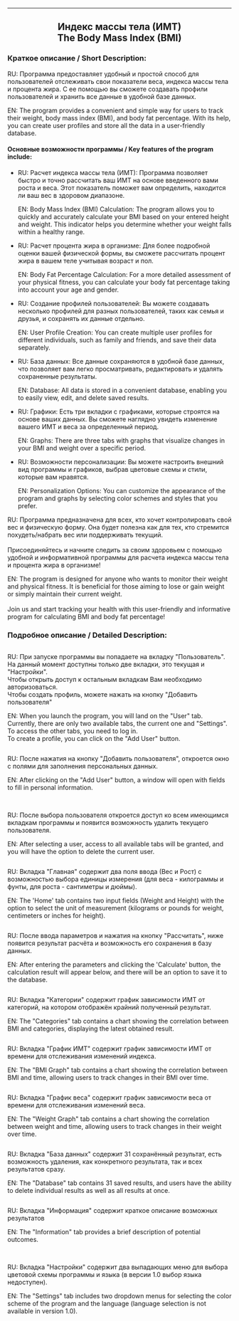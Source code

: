 <div id="header">
    <img src="https://github.com/AntsiferovPeter/AntsiferovPeter/blob/main/Images/Header.png" alt=""/>
</div>

___
<div id="description">
    <h2 align="center">Индекс массы тела (ИМТ)<br>The Body Mass Index (BMI)</h2>
    <h3>Краткое описание / Short Description:</h3>
    <p>RU: Программа предоставляет удобный и простой способ для пользователей отслеживать свои показатели веса, индекса массы тела и процента жира. С ее помощью вы сможете создавать профили 
пользователей и хранить все данные в удобной базе данных.</p>
    <p>EN: The program provides a convenient and simple way for users to track their weight, body mass index (BMI), and body fat percentage.
       With its help, you can create user profiles and store all the data in a user-friendly database.</p>
    <h4>Основные возможности программы / Key features of the program include:</h4>
    <ul>
        <li>
            <p>
                RU: Расчет индекса массы тела (ИМТ): Программа позволяет быстро и точно рассчитать ваш ИМТ на основе введенного вами роста и веса. Этот показатель поможет вам определить, находится ли ваш вес в здоровом диапазоне.
            </p>
            <p>
                EN: Body Mass Index (BMI) Calculation: The program allows you to quickly and accurately calculate your BMI based on your entered height and weight. This indicator helps you determine whether your weight falls within a healthy range.
            </p>
        </li>
        <li>
            <p>
                RU: Расчет процента жира в организме: Для более подробной оценки вашей физической формы, вы сможете рассчитать процент жира в вашем теле учитывая возраст и пол.
            </p>
            <p>
                EN: Body Fat Percentage Calculation: For a more detailed assessment of your physical fitness, you can calculate your body fat percentage taking into account your age and gender.
            </p>
        </li>
        <li>
            <p>
                RU: Создание профилей пользователей: Вы можете создавать несколько профилей для разных пользователей, таких как семья и друзья, и сохранять их данные отдельно.
            </p>
            <p>
                EN: User Profile Creation: You can create multiple user profiles for different individuals, such as family and friends, and save their data separately.
            </p>
        </li>
        <li>
            <p>
                RU: База данных: Все данные сохраняются в удобной базе данных, что позволяет вам легко просматривать, редактировать и удалять сохраненные результаты.
            </p>
            <p>
                EN: Database: All data is stored in a convenient database, enabling you to easily view, edit, and delete saved results.
            </p>
        </li>
        <li>
            <p>
                RU: Графики: Есть три вкладки с графиками, которые строятся на основе ваших данных. Вы сможете наглядно увидеть изменение вашего ИМТ и веса за определенный период.
            </p>
            <p>
                EN: Graphs: There are three tabs with graphs that visualize changes in your BMI and weight over a specific period.
            </p>
        </li>
        <li>
            <p>
                RU: Возможности персонализации: Вы можете настроить внешний вид программы и графиков, выбрав цветовые схемы и стили, которые вам нравятся.
            </p>
            <p>
                EN: Personalization Options: You can customize the appearance of the program and graphs by selecting color schemes and styles that you prefer.
            </p>
        </li>
    </ul>
    <p>RU: Программа предназначена для всех, кто хочет контролировать свой вес и физическую форму. Она будет полезна как для тех, кто стремится похудеть/набрать вес или поддерживать текущий.<br><br>
           Присоединяйтесь и начните следить за своим здоровьем с помощью удобной и информативной программы для расчета индекса массы тела и процента жира в организме!</p>
    <p>EN: The program is designed for anyone who wants to monitor their weight and physical fitness. It is beneficial for those aiming to lose or gain weight or simply maintain their current weight.<br><br>
           Join us and start tracking your health with this user-friendly and informative program for calculating BMI and body fat percentage!</p>
    <h3>Подробное описание / Detailed Description:</h3>
    <img src="https://github.com/AntsiferovPeter/BMI/blob/main/Images/Start.png" align="center" alt=""/>
    <p>RU: При запуске программы вы попадаете на вкладку "Пользователь". <br>
           На данный момент доступны только две вкладки, это текущая и "Настройки". <br>
           Чтобы открыть доступ к остальным вкладкам Вам необходимо авторизоваться. <br>
           Чтобы создать профиль, можете нажать на кнопку "Добавить пользователя"
    </p>
    <p>EN: When you launch the program, you will land on the "User" tab. <br>
           Currently, there are only two available tabs, the current one and "Settings". <br>
           To access the other tabs, you need to log in. <br>
           To create a profile, you can click on the "Add User" button.
    </p>
    <img src="https://github.com/AntsiferovPeter/BMI/blob/main/Images/Add_User.png" align="center" alt=""/>
    <p>RU: После нажатия на кнопку "Добавить пользователя", откроется окно с полями для заполнения персональных данных.</p>
    <p>EN: After clicking on the "Add User" button, a window will open with fields to fill in personal information.</p>
    <img src="https://github.com/AntsiferovPeter/BMI/blob/main/Images/Select_User.png" align="center" alt=""/>
    <img src="https://github.com/AntsiferovPeter/BMI/blob/main/Images/Delete_User.png" align="center" alt=""/>
    <p>RU: После выбора пользователя откроется доступ ко всем имеющимся вкладкам программы и появится возможность удалить текущего пользователя.</p>
    <p>EN: After selecting a user, access to all available tabs will be granted, and you will have the option to delete the current user.</p>
    <img src="https://github.com/AntsiferovPeter/BMI/blob/main/Images/Main.png" align="center" alt=""/>
    <p>RU: Вкладка "Главная" содержит два поля ввода (Вес и Рост) с возможностью выбора единицы измерения (для веса - килограммы и фунты, для роста - сантиметры и дюймы).</p>
    <p>EN: The 'Home' tab contains two input fields (Weight and Height) with the option to select the unit of measurement (kilograms or pounds for weight, centimeters or inches for height).</p>
    <img src="https://github.com/AntsiferovPeter/BMI/blob/main/Images/Result.png" align="center" alt=""/>
    <p>RU: После ввода параметров и нажатия на кнопку "Рассчитать", ниже появится результат расчёта и возможность его сохранения в базу данных.</p>
    <p>EN: After entering the parameters and clicking the 'Calculate' button, the calculation result will appear below, and there will be an option to save it to the database.</p>
    <img src="https://github.com/AntsiferovPeter/BMI/blob/main/Images/Categories.png" align="center" alt=""/>
    <p>RU: Вкладка "Категории" содержит график зависимости ИМТ от категорий, на котором отображён крайний полученный результат.</p>
    <p>EN: The "Categories" tab contains a chart showing the correlation between BMI and categories, displaying the latest obtained result.</p>
    <img src="https://github.com/AntsiferovPeter/BMI/blob/main/Images/BMI.png" align="center" alt=""/>
    <p>RU: Вкладка "График ИМТ" содержит график зависимости ИМТ от времени для отслеживания изменений индекса.</p>
    <p>EN: The "BMI Graph" tab contains a chart showing the correlation between BMI and time, allowing users to track changes in their BMI over time.</p>
    <img src="https://github.com/AntsiferovPeter/BMI/blob/main/Images/Weight.png" align="center" alt=""/>
    <p>RU: Вкладка "График веса" содержит график зависимости веса от времени для отслеживания изменений веса.</p>
    <p>EN: The "Weight Graph" tab contains a chart showing the correlation between weight and time, allowing users to track changes in their weight over time.</p>
    <img src="https://github.com/AntsiferovPeter/BMI/blob/main/Images/DataBase.png" align="center" alt=""/>
    <p>RU: Вкладка "База данных" содержит 31 сохранённый результат, есть возможность удаления, как конкретного результата, так и всех результатов сразу.</p>
    <p>EN: The "Database" tab contains 31 saved results, and users have the ability to delete individual results as well as all results at once.</p>
    <img src="https://github.com/AntsiferovPeter/BMI/blob/main/Images/Information.png" align="center" alt=""/>
    <p>RU: Вкладка "Информация" содержит краткое описание возможных результатов</p>
    <p>EN: The "Information" tab provides a brief description of potential outcomes.</p>
    <img src="https://github.com/AntsiferovPeter/BMI/blob/main/Images/Settings.png" align="center" alt=""/>
    <img src="https://github.com/AntsiferovPeter/BMI/blob/main/Images/Light.png" align="center" alt=""/>
    <p>RU: Вкладка "Настройки" содержит два выпадающих меню для выбора цветовой схемы программы и языка (в версии 1.0 выбор языка недоступен).</p>
    <p>EN: The "Settings" tab includes two dropdown menus for selecting the color scheme of the program and the language (language selection is not available in version 1.0).</p>
</div>

